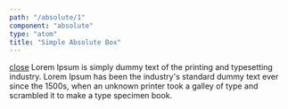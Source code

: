 ```yaml
---
path: "/absolute/1"
component: "absolute"
type: "atom"
title: "Simple Absolute Box"
---
```

<codeblock>
<Card
  border="1px solid cyan"
>
  <Relative p={5}>
    <Absolute
      height="15px"
      top="20px"
      right="20px"
    >
      <a href='#'>close</a>
    </Absolute>
    Lorem Ipsum is simply dummy text of the printing and typesetting industry. Lorem Ipsum has been the industry's standard dummy text ever since the 1500s, when an unknown printer took a galley of type and scrambled it to make a type specimen book.
  </Relative>
</Card>
</codeblock>